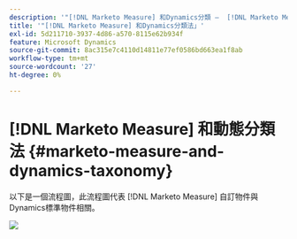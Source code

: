 ```yaml
---
description: '"[!DNL Marketo Measure] 和Dynamics分類 —  [!DNL Marketo Measure]  — 產品檔案」'
title: '"[!DNL Marketo Measure] 和Dynamics分類法」'
exl-id: 5d211710-3937-4d86-a570-8115e62b934f
feature: Microsoft Dynamics
source-git-commit: 8ac315e7c4110d14811e77ef0586bd663ea1f8ab
workflow-type: tm+mt
source-wordcount: '27'
ht-degree: 0%

---
```


# [!DNL Marketo Measure] 和動態分類法 {#marketo-measure-and-dynamics-taxonomy}

以下是一個流程圖，此流程圖代表 [!DNL Marketo Measure] 自訂物件與Dynamics標準物件相關。<p>

![](assets/bizible-and-dynamics-taxonomy-1.png)
